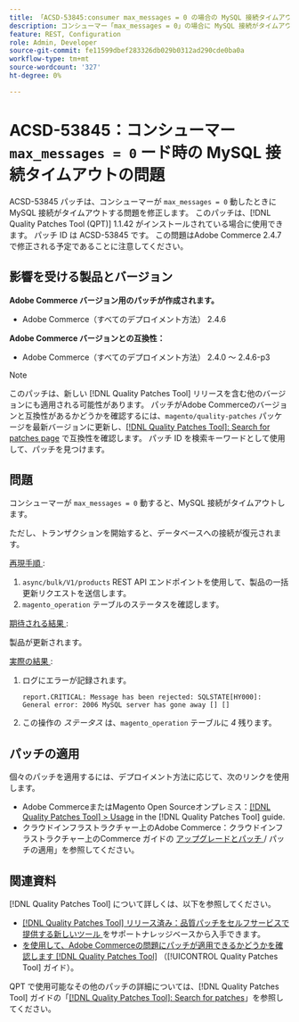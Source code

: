 ```yaml
---
title: 「ACSD-53845:consumer max_messages = 0 の場合の MySQL 接続タイムアウトの問題」
description: コンシューマー「max_messages = 0」の場合に MySQL 接続がタイムアウトするAdobe Commerceの問題を修正するために、ACSD-53845 パッチを適用してください。
feature: REST, Configuration
role: Admin, Developer
source-git-commit: fe11599dbef283326db029b0312ad290cde0ba0a
workflow-type: tm+mt
source-wordcount: '327'
ht-degree: 0%

---
```


# ACSD-53845：コンシューマー `max_messages = 0` ード時の MySQL 接続タイムアウトの問題

ACSD-53845 パッチは、コンシューマーが `max_messages = 0` 動したときに MySQL 接続がタイムアウトする問題を修正します。 このパッチは、[!DNL Quality Patches Tool (QPT)] 1.1.42 がインストールされている場合に使用できます。 パッチ ID は ACSD-53845 です。 この問題はAdobe Commerce 2.4.7 で修正される予定であることに注意してください。

## 影響を受ける製品とバージョン

**Adobe Commerce バージョン用のパッチが作成されます。**

* Adobe Commerce（すべてのデプロイメント方法） 2.4.6

**Adobe Commerce バージョンとの互換性：**

* Adobe Commerce（すべてのデプロイメント方法） 2.4.0 ～ 2.4.6-p3

>[!NOTE]
>
>このパッチは、新しい [!DNL Quality Patches Tool] リリースを含む他のバージョンにも適用される可能性があります。 パッチがAdobe Commerceのバージョンと互換性があるかどうかを確認するには、`magento/quality-patches` パッケージを最新バージョンに更新し、[[!DNL Quality Patches Tool]: Search for patches page](https://experienceleague.adobe.com/tools/commerce-quality-patches/index.html) で互換性を確認します。 パッチ ID を検索キーワードとして使用して、パッチを見つけます。

## 問題

コンシューマーが `max_messages = 0` 動すると、MySQL 接続がタイムアウトします。

ただし、トランザクションを開始すると、データベースへの接続が復元されます。

<u> 再現手順 </u>:

1. `async/bulk/V1/products` REST API エンドポイントを使用して、製品の一括更新リクエストを送信します。
1. `magento_operation` テーブルのステータスを確認します。

<u> 期待される結果 </u>:

製品が更新されます。

<u> 実際の結果 </u>:

1. ログにエラーが記録されます。

   ```
   report.CRITICAL: Message has been rejected: SQLSTATE[HY000]: General error: 2006 MySQL server has gone away [] []
   ```

1. この操作の *ステータス* は、`magento_operation` テーブルに *4* 残ります。

## パッチの適用

個々のパッチを適用するには、デプロイメント方法に応じて、次のリンクを使用します。

* Adobe CommerceまたはMagento Open Sourceオンプレミス：[[!DNL Quality Patches Tool] > Usage](/help/tools/quality-patches-tool/usage.md) in the [!DNL Quality Patches Tool] guide.
* クラウドインフラストラクチャー上のAdobe Commerce：クラウドインフラストラクチャー上のCommerce ガイドの [ アップグレードとパッチ ](https://experienceleague.adobe.com/docs/commerce-cloud-service/user-guide/develop/upgrade/apply-patches.html)/ パッチの適用」を参照してください。

## 関連資料

[!DNL Quality Patches Tool] について詳しくは、以下を参照してください。

* [[!DNL Quality Patches Tool]  リリース済み：品質パッチをセルフサービスで提供する新しいツール ](https://experienceleague.adobe.com/en/docs/commerce-knowledge-base/kb/announcements/commerce-announcements/magento-quality-patches-released-new-tool-to-self-serve-quality-patches) をサポートナレッジベースから入手できます。
* [ を使用して、Adobe Commerceの問題にパッチが適用できるかどうかを確認します  [!DNL Quality Patches Tool]](/help/tools/quality-patches-tool/patches-available-in-qpt/check-patch-for-magento-issue-with-magento-quality-patches.md) （[!UICONTROL Quality Patches Tool] ガイド）。


QPT で使用可能なその他のパッチの詳細については、[!DNL Quality Patches Tool] ガイドの「[[!DNL Quality Patches Tool]: Search for patches](https://experienceleague.adobe.com/tools/commerce-quality-patches/index.html)」を参照してください。
